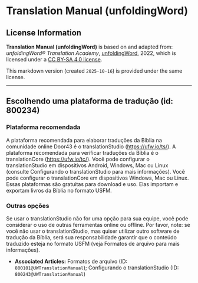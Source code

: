 # Translation Manual (unfoldingWord)

## License Information

**Translation Manual (unfoldingWord)** is based on and adapted from: _unfoldingWord® Translation Academy_, [unfoldingWord](https://unfoldingword.org/utw), 2022, which is licensed under a [CC BY-SA 4.0 license](https://creativecommons.org/licenses/by-sa/4.0/legalcode.en).

This markdown version (created `2025-10-16`) is provided under the same license.



--------------------------------

## Escolhendo uma plataforma de tradução (id: 800234)

### Plataforma recomendada

A plataforma recomendada para elaborar traduções da Bíblia na comunidade online Door43 é o translationStudio (https://ufw.io/ts/). A plataforma recomendada para verificar traduções da Bíblia é o translationCore (https://ufw.io/tc/). Você pode configurar o translationStudio em dispositivos Android, Windows, Mac ou Linux (consulte Configurando o translationStudio para mais informações). Você pode configurar o translationCore em dispositivos Windows, Mac ou Linux. Essas plataformas são gratuitas para download e uso. Elas importam e exportam livros da Bíblia no formato USFM.

### Outras opções

Se usar o translationStudio não for uma opção para sua equipe, você pode considerar o uso de outras ferramentas online ou offline. Por favor, note: se você não usar o translationStudio, mas quiser utilizar outro software de tradução da Bíblia, será sua responsabilidade garantir que o conteúdo traduzido esteja no formato USFM (veja Formatos de arquivo para mais informações).

* **Associated Articles:** Formatos de arquivo (ID: `800101@UWTranslationManual`); Configurando o translationStudio (ID: `800243@UWTranslationManual`)

